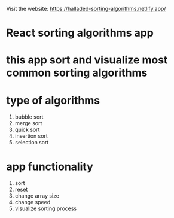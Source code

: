 Visit the website: https://halladed-sorting-algorithms.netlify.app/

# React sorting algorithms app
# this app sort and visualize most common sorting algorithms
# type of algorithms
1. bubble sort
2. merge sort
3. quick sort
4. insertion sort
5. selection sort

# app functionality
1. sort
2. reset
3. change array size
4. change speed
5. visualize sorting process
   
